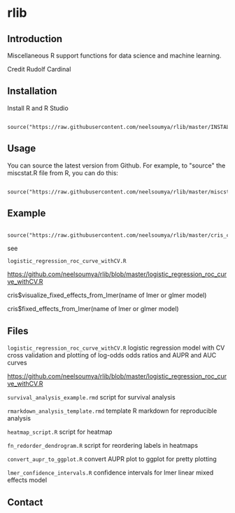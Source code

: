 # rlib


## Introduction

Miscellaneous R support functions for data science and machine learning.

Credit Rudolf Cardinal

## Installation

Install R and R Studio

```

source("https://raw.githubusercontent.com/neelsoumya/rlib/master/INSTALL_MANY_MODULES.R")

```



## Usage

You can source the latest version from Github. For example, to "source" the miscstat.R file from R, you can do this:

```

source("https://raw.githubusercontent.com/neelsoumya/rlib/master/miscstat.R")

```

## Example

```

source("https://raw.githubusercontent.com/neelsoumya/rlib/master/cris_common.R")

```

see

`logistic_regression_roc_curve_withCV.R`

https://github.com/neelsoumya/rlib/blob/master/logistic_regression_roc_curve_withCV.R

cris$visualize_fixed_effects_from_lmer(name of lmer or glmer model)
  
cris$fixed_effects_from_lmer(name of lmer or glmer model)
  
  
## Files
  
  `logistic_regression_roc_curve_withCV.R` logistic regression model with CV cross validation and plotting of log-odds odds ratios and AUPR and AUC curves
  
   https://github.com/neelsoumya/rlib/blob/master/logistic_regression_roc_curve_withCV.R
  
  `survival_analysis_example.rmd` script for survival analysis
  
  `rmarkdown_analysis_template.rmd` template R markdown for reproducible analysis
  
  `heatmap_script.R` script for heatmap
  
  `fn_redorder_dendrogram.R` script for reordering labels in heatmaps
  
  `convert_aupr_to_ggplot.R` convert AUPR plot to ggplot for pretty plotting
  
  `lmer_confidence_intervals.R` confidence intervals for lmer linear mixed effects model
  
  
## Contact
  
  
